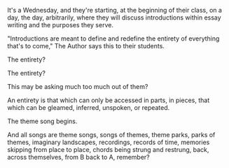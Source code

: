 It's a Wednesday, and they're starting, at the beginning of their class, on a day, the day, arbitrarily, where they will discuss introductions within essay writing and the purposes they serve.

"Introductions are meant to define and redefine the entirety of everything that's to come," The Author says this to their students.

The entirety?

The entirety?

This may be asking much too much out of them?

An entirety is that which can only be accessed in parts, in pieces, that which can be gleamed, inferred, unspoken, or repeated.

The theme song begins.

And all songs are theme songs, songs of themes, theme parks, parks of themes, imaginary landscapes, recordings, records of time, memories skipping from place to place, chords being strung and restrung, back, across themselves, from B back to A, remember?